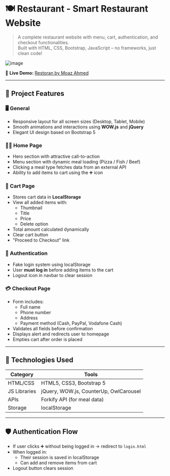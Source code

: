 # 🍽️ Restaurant - Smart Restaurant Website

> A complete restaurant website with menu, cart, authentication, and checkout functionalities.  
> Built with HTML, CSS, Bootstrap, JavaScript – no frameworks, just clean code!

![image](https://github.com/user-attachments/assets/05f823eb-2ee6-4200-8901-eed4c5ef63fc)


🔗 **Live Demo:** [Restoran by Moaz Ahmed](https://moazahmed3.github.io/Restaurant/)
  
---

## 📌 Project Features

### 🖥️ General
- Responsive layout for all screen sizes (Desktop, Tablet, Mobile)
- Smooth animations and interactions using **WOW.js** and **jQuery**
- Elegant UI design based on Bootstrap 5

### 🧑‍🍳 Home Page
- Hero section with attractive call-to-action
- Menu section with dynamic meal loading (Pizza / Fish / Beef)
- Clicking a meal type fetches data from an external API
- Ability to add items to cart using the ➕ icon

### 🛒 Cart Page
- Stores cart data in **LocalStorage**
- View all added items with:
  - Thumbnail
  - Title
  - Price
  - Delete option
- Total amount calculated dynamically
- Clear cart button
- "Proceed to Checkout" link

### 🔐 Authentication
- Fake login system using localStorage
- User **must log in** before adding items to the cart
- Logout icon in navbar to clear session

### 💳 Checkout Page
- Form includes:
  - Full name
  - Phone number
  - Address
  - Payment method (Cash, PayPal, Vodafone Cash)
- Validates all fields before confirmation
- Displays alert and redirects user to homepage
- Empties cart after order is placed

---

## 🧰 Technologies Used

| Category       | Tools                              |
|----------------|-------------------------------------|
| HTML/CSS       | HTML5, CSS3, Bootstrap 5            |
| JS Libraries   | jQuery, WOW.js, CounterUp, OwlCarousel |
| APIs           | Forkify API (for meal data)         |
| Storage        | localStorage                        |

---

## 🛡️ Authentication Flow

- If user clicks ➕ without being logged in → redirect to `login.html`
- When logged in:
  - Their session is saved in localStorage
  - Can add and remove items from cart
- Logout button clears session


